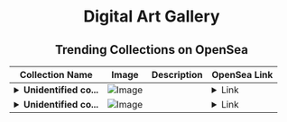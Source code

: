 <div align="center">

# Digital Art Gallery

## Trending Collections on OpenSea

| Collection Name                       | Image                                                                                     | Description                       | OpenSea Link                                                                                          |
|---------------------------------------|-------------------------------------------------------------------------------------------|-----------------------------------|--------------------------------------------------------------------------------------------------------|
| **<details><summary>Unidentified co...</summary>Unidentified contract 568cec62-1aee-48e2-8f93-e4bfd123f827</details>** | ![Image](https://i.seadn.io/s/raw/files/e9acf51ddce687ccf33c485e916aec1b.jpg?w=500&auto=format?w=200&auto=format) |  | <details><summary>Link</summary>[Unidentified contract 568cec62-1aee-48e2-8f93-e4bfd123f827](https://opensea.io/collection/unidentified-contract-568cec62-1aee-48e2-8f93-e4bf)</details> |
| **<details><summary>Unidentified co...</summary>Unidentified contract 5b9ca07c-417a-4085-ad9c-1a7ce49dcb49</details>** | ![Image](https://i.seadn.io/s/raw/files/a837708742ad8afcb35eb60ba787976d.jpg?w=500&auto=format?w=200&auto=format) |  | <details><summary>Link</summary>[Unidentified contract 5b9ca07c-417a-4085-ad9c-1a7ce49dcb49](https://opensea.io/collection/unidentified-contract-5b9ca07c-417a-4085-ad9c-1a7c)</details> |

</div>